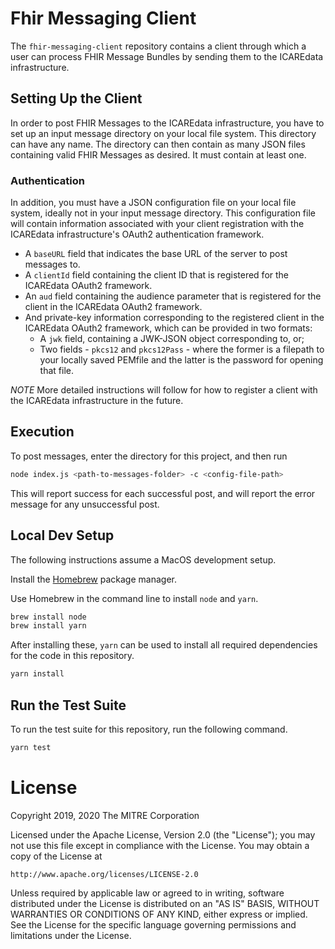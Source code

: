 # Fhir Messaging Client

The `fhir-messaging-client` repository contains a client through which a user can process FHIR Message Bundles by sending them to the ICAREdata infrastructure.

## Setting Up the Client

In order to post FHIR Messages to the ICAREdata infrastructure, you have to set up an input message directory on your local file system. This directory can have any name. The directory can then contain as many JSON files containing valid FHIR Messages as desired. It must contain at least one.

### Authentication

In addition, you must have a JSON configuration file on your local file system, ideally not in your input message directory. This configuration file will contain information associated with your client registration with the ICAREdata infrastructure's OAuth2 authentication framework.

* A `baseURL` field that indicates the base URL of the server to post messages to.
* A `clientId` field containing the client ID that is registered for the ICAREdata OAuth2 framework.
* An `aud` field containing the audience parameter that is registered for the client in the ICAREdata OAuth2 framework.
* And private-key information corresponding to the registered client in the ICAREdata OAuth2 framework, which can be provided in two formats:
  * A `jwk` field, containing a JWK-JSON object corresponding to, or;
  * Two fields - `pkcs12` and `pkcs12Pass` - where the former is a filepath to your locally saved PEMfile and the latter is the password for opening that file.

*NOTE* More detailed instructions will follow for how to register a client with the ICAREdata infrastructure in the future.

## Execution

To post messages, enter the directory for this project, and then run

```bash
node index.js <path-to-messages-folder> -c <config-file-path>
```

This will report success for each successful post, and will report the error message for any unsuccessful post.

## Local Dev Setup

The following instructions assume a MacOS development setup.

Install the [Homebrew](https://brew.sh/) package manager.

Use Homebrew in the command line to install `node` and `yarn`.

```bash
brew install node
brew install yarn
```

After installing these, `yarn` can be used to install all required dependencies for the code in this repository.

```bash
yarn install
```

## Run the Test Suite

To run the test suite for this repository, run the following command.

```bash
yarn test
```

# License

Copyright 2019, 2020 The MITRE Corporation

Licensed under the Apache License, Version 2.0 (the "License");
you may not use this file except in compliance with the License.
You may obtain a copy of the License at

    http://www.apache.org/licenses/LICENSE-2.0

Unless required by applicable law or agreed to in writing, software
distributed under the License is distributed on an "AS IS" BASIS,
WITHOUT WARRANTIES OR CONDITIONS OF ANY KIND, either express or implied.
See the License for the specific language governing permissions and
limitations under the License.
